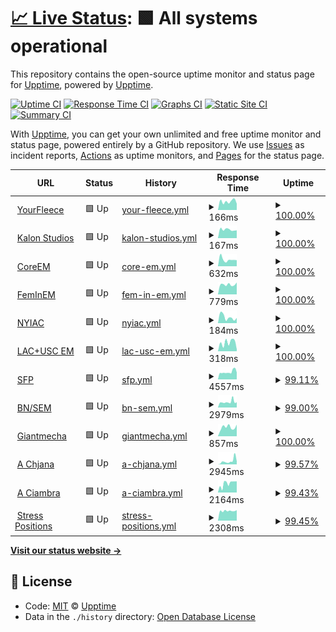 # [📈 Live Status](https://status.mswd.io): <!--live status--> **🟩 All systems operational**

This repository contains the open-source uptime monitor and status page for [Upptime](https://upptime.js.org), powered by [Upptime](https://github.com/upptime/upptime).

[![Uptime CI](https://github.com/koj-co/upptime/workflows/Uptime%20CI/badge.svg)](https://github.com/koj-co/upptime/actions?query=workflow%3A%22Uptime+CI%22)
[![Response Time CI](https://github.com/koj-co/upptime/workflows/Response%20Time%20CI/badge.svg)](https://github.com/koj-co/upptime/actions?query=workflow%3A%22Response+Time+CI%22)
[![Graphs CI](https://github.com/koj-co/upptime/workflows/Graphs%20CI/badge.svg)](https://github.com/koj-co/upptime/actions?query=workflow%3A%22Graphs+CI%22)
[![Static Site CI](https://github.com/koj-co/upptime/workflows/Static%20Site%20CI/badge.svg)](https://github.com/koj-co/upptime/actions?query=workflow%3A%22Static+Site+CI%22)
[![Summary CI](https://github.com/koj-co/upptime/workflows/Summary%20CI/badge.svg)](https://github.com/koj-co/upptime/actions?query=workflow%3A%22Summary+CI%22)

With [Upptime](https://upptime.js.org), you can get your own unlimited and free uptime monitor and status page, powered entirely by a GitHub repository. We use [Issues](https://github.com/upptime/upptime/issues) as incident reports, [Actions](https://github.com/mswd-io/upptime/actions) as uptime monitors, and [Pages](https://upptime.github.io/upptime) for the status page.

<!--start: status pages-->
<!-- This summary is generated by Upptime (https://github.com/upptime/upptime) -->
<!-- Do not edit this manually, your changes will be overwritten -->
<!-- prettier-ignore -->
| URL | Status | History | Response Time | Uptime |
| --- | ------ | ------- | ------------- | ------ |
| <img alt="" src="https://favicons.githubusercontent.com/yourfleece.com" height="13"> [YourFleece](https://yourfleece.com) | 🟩 Up | [your-fleece.yml](https://github.com/mswd-io/upptime/commits/HEAD/history/your-fleece.yml) | <details><summary><img alt="Response time graph" src="./graphs/your-fleece/response-time-week.png" height="20"> 166ms</summary><br><a href="https://status.mswd.io/history/your-fleece"><img alt="Response time 206" src="https://img.shields.io/endpoint?url=https%3A%2F%2Fraw.githubusercontent.com%2Fmswd-io%2Fupptime%2FHEAD%2Fapi%2Fyour-fleece%2Fresponse-time.json"></a><br><a href="https://status.mswd.io/history/your-fleece"><img alt="24-hour response time 123" src="https://img.shields.io/endpoint?url=https%3A%2F%2Fraw.githubusercontent.com%2Fmswd-io%2Fupptime%2FHEAD%2Fapi%2Fyour-fleece%2Fresponse-time-day.json"></a><br><a href="https://status.mswd.io/history/your-fleece"><img alt="7-day response time 166" src="https://img.shields.io/endpoint?url=https%3A%2F%2Fraw.githubusercontent.com%2Fmswd-io%2Fupptime%2FHEAD%2Fapi%2Fyour-fleece%2Fresponse-time-week.json"></a><br><a href="https://status.mswd.io/history/your-fleece"><img alt="30-day response time 159" src="https://img.shields.io/endpoint?url=https%3A%2F%2Fraw.githubusercontent.com%2Fmswd-io%2Fupptime%2FHEAD%2Fapi%2Fyour-fleece%2Fresponse-time-month.json"></a><br><a href="https://status.mswd.io/history/your-fleece"><img alt="1-year response time 176" src="https://img.shields.io/endpoint?url=https%3A%2F%2Fraw.githubusercontent.com%2Fmswd-io%2Fupptime%2FHEAD%2Fapi%2Fyour-fleece%2Fresponse-time-year.json"></a></details> | <details><summary><a href="https://status.mswd.io/history/your-fleece">100.00%</a></summary><a href="https://status.mswd.io/history/your-fleece"><img alt="All-time uptime 99.98%" src="https://img.shields.io/endpoint?url=https%3A%2F%2Fraw.githubusercontent.com%2Fmswd-io%2Fupptime%2FHEAD%2Fapi%2Fyour-fleece%2Fuptime.json"></a><br><a href="https://status.mswd.io/history/your-fleece"><img alt="24-hour uptime 100.00%" src="https://img.shields.io/endpoint?url=https%3A%2F%2Fraw.githubusercontent.com%2Fmswd-io%2Fupptime%2FHEAD%2Fapi%2Fyour-fleece%2Fuptime-day.json"></a><br><a href="https://status.mswd.io/history/your-fleece"><img alt="7-day uptime 100.00%" src="https://img.shields.io/endpoint?url=https%3A%2F%2Fraw.githubusercontent.com%2Fmswd-io%2Fupptime%2FHEAD%2Fapi%2Fyour-fleece%2Fuptime-week.json"></a><br><a href="https://status.mswd.io/history/your-fleece"><img alt="30-day uptime 100.00%" src="https://img.shields.io/endpoint?url=https%3A%2F%2Fraw.githubusercontent.com%2Fmswd-io%2Fupptime%2FHEAD%2Fapi%2Fyour-fleece%2Fuptime-month.json"></a><br><a href="https://status.mswd.io/history/your-fleece"><img alt="1-year uptime 99.98%" src="https://img.shields.io/endpoint?url=https%3A%2F%2Fraw.githubusercontent.com%2Fmswd-io%2Fupptime%2FHEAD%2Fapi%2Fyour-fleece%2Fuptime-year.json"></a></details>
| <img alt="" src="https://favicons.githubusercontent.com/kalonstudios.com" height="13"> [Kalon Studios](https://kalonstudios.com) | 🟩 Up | [kalon-studios.yml](https://github.com/mswd-io/upptime/commits/HEAD/history/kalon-studios.yml) | <details><summary><img alt="Response time graph" src="./graphs/kalon-studios/response-time-week.png" height="20"> 167ms</summary><br><a href="https://status.mswd.io/history/kalon-studios"><img alt="Response time 195" src="https://img.shields.io/endpoint?url=https%3A%2F%2Fraw.githubusercontent.com%2Fmswd-io%2Fupptime%2FHEAD%2Fapi%2Fkalon-studios%2Fresponse-time.json"></a><br><a href="https://status.mswd.io/history/kalon-studios"><img alt="24-hour response time 153" src="https://img.shields.io/endpoint?url=https%3A%2F%2Fraw.githubusercontent.com%2Fmswd-io%2Fupptime%2FHEAD%2Fapi%2Fkalon-studios%2Fresponse-time-day.json"></a><br><a href="https://status.mswd.io/history/kalon-studios"><img alt="7-day response time 167" src="https://img.shields.io/endpoint?url=https%3A%2F%2Fraw.githubusercontent.com%2Fmswd-io%2Fupptime%2FHEAD%2Fapi%2Fkalon-studios%2Fresponse-time-week.json"></a><br><a href="https://status.mswd.io/history/kalon-studios"><img alt="30-day response time 176" src="https://img.shields.io/endpoint?url=https%3A%2F%2Fraw.githubusercontent.com%2Fmswd-io%2Fupptime%2FHEAD%2Fapi%2Fkalon-studios%2Fresponse-time-month.json"></a><br><a href="https://status.mswd.io/history/kalon-studios"><img alt="1-year response time 177" src="https://img.shields.io/endpoint?url=https%3A%2F%2Fraw.githubusercontent.com%2Fmswd-io%2Fupptime%2FHEAD%2Fapi%2Fkalon-studios%2Fresponse-time-year.json"></a></details> | <details><summary><a href="https://status.mswd.io/history/kalon-studios">100.00%</a></summary><a href="https://status.mswd.io/history/kalon-studios"><img alt="All-time uptime 99.98%" src="https://img.shields.io/endpoint?url=https%3A%2F%2Fraw.githubusercontent.com%2Fmswd-io%2Fupptime%2FHEAD%2Fapi%2Fkalon-studios%2Fuptime.json"></a><br><a href="https://status.mswd.io/history/kalon-studios"><img alt="24-hour uptime 100.00%" src="https://img.shields.io/endpoint?url=https%3A%2F%2Fraw.githubusercontent.com%2Fmswd-io%2Fupptime%2FHEAD%2Fapi%2Fkalon-studios%2Fuptime-day.json"></a><br><a href="https://status.mswd.io/history/kalon-studios"><img alt="7-day uptime 100.00%" src="https://img.shields.io/endpoint?url=https%3A%2F%2Fraw.githubusercontent.com%2Fmswd-io%2Fupptime%2FHEAD%2Fapi%2Fkalon-studios%2Fuptime-week.json"></a><br><a href="https://status.mswd.io/history/kalon-studios"><img alt="30-day uptime 100.00%" src="https://img.shields.io/endpoint?url=https%3A%2F%2Fraw.githubusercontent.com%2Fmswd-io%2Fupptime%2FHEAD%2Fapi%2Fkalon-studios%2Fuptime-month.json"></a><br><a href="https://status.mswd.io/history/kalon-studios"><img alt="1-year uptime 99.97%" src="https://img.shields.io/endpoint?url=https%3A%2F%2Fraw.githubusercontent.com%2Fmswd-io%2Fupptime%2FHEAD%2Fapi%2Fkalon-studios%2Fuptime-year.json"></a></details>
| <img alt="" src="https://favicons.githubusercontent.com/coreem.net" height="13"> [CoreEM](https://coreem.net) | 🟩 Up | [core-em.yml](https://github.com/mswd-io/upptime/commits/HEAD/history/core-em.yml) | <details><summary><img alt="Response time graph" src="./graphs/core-em/response-time-week.png" height="20"> 632ms</summary><br><a href="https://status.mswd.io/history/core-em"><img alt="Response time 793" src="https://img.shields.io/endpoint?url=https%3A%2F%2Fraw.githubusercontent.com%2Fmswd-io%2Fupptime%2FHEAD%2Fapi%2Fcore-em%2Fresponse-time.json"></a><br><a href="https://status.mswd.io/history/core-em"><img alt="24-hour response time 567" src="https://img.shields.io/endpoint?url=https%3A%2F%2Fraw.githubusercontent.com%2Fmswd-io%2Fupptime%2FHEAD%2Fapi%2Fcore-em%2Fresponse-time-day.json"></a><br><a href="https://status.mswd.io/history/core-em"><img alt="7-day response time 632" src="https://img.shields.io/endpoint?url=https%3A%2F%2Fraw.githubusercontent.com%2Fmswd-io%2Fupptime%2FHEAD%2Fapi%2Fcore-em%2Fresponse-time-week.json"></a><br><a href="https://status.mswd.io/history/core-em"><img alt="30-day response time 751" src="https://img.shields.io/endpoint?url=https%3A%2F%2Fraw.githubusercontent.com%2Fmswd-io%2Fupptime%2FHEAD%2Fapi%2Fcore-em%2Fresponse-time-month.json"></a><br><a href="https://status.mswd.io/history/core-em"><img alt="1-year response time 780" src="https://img.shields.io/endpoint?url=https%3A%2F%2Fraw.githubusercontent.com%2Fmswd-io%2Fupptime%2FHEAD%2Fapi%2Fcore-em%2Fresponse-time-year.json"></a></details> | <details><summary><a href="https://status.mswd.io/history/core-em">100.00%</a></summary><a href="https://status.mswd.io/history/core-em"><img alt="All-time uptime 99.99%" src="https://img.shields.io/endpoint?url=https%3A%2F%2Fraw.githubusercontent.com%2Fmswd-io%2Fupptime%2FHEAD%2Fapi%2Fcore-em%2Fuptime.json"></a><br><a href="https://status.mswd.io/history/core-em"><img alt="24-hour uptime 100.00%" src="https://img.shields.io/endpoint?url=https%3A%2F%2Fraw.githubusercontent.com%2Fmswd-io%2Fupptime%2FHEAD%2Fapi%2Fcore-em%2Fuptime-day.json"></a><br><a href="https://status.mswd.io/history/core-em"><img alt="7-day uptime 100.00%" src="https://img.shields.io/endpoint?url=https%3A%2F%2Fraw.githubusercontent.com%2Fmswd-io%2Fupptime%2FHEAD%2Fapi%2Fcore-em%2Fuptime-week.json"></a><br><a href="https://status.mswd.io/history/core-em"><img alt="30-day uptime 100.00%" src="https://img.shields.io/endpoint?url=https%3A%2F%2Fraw.githubusercontent.com%2Fmswd-io%2Fupptime%2FHEAD%2Fapi%2Fcore-em%2Fuptime-month.json"></a><br><a href="https://status.mswd.io/history/core-em"><img alt="1-year uptime 99.99%" src="https://img.shields.io/endpoint?url=https%3A%2F%2Fraw.githubusercontent.com%2Fmswd-io%2Fupptime%2FHEAD%2Fapi%2Fcore-em%2Fuptime-year.json"></a></details>
| <img alt="" src="https://favicons.githubusercontent.com/feminem.org" height="13"> [FemInEM](https://feminem.org) | 🟩 Up | [fem-in-em.yml](https://github.com/mswd-io/upptime/commits/HEAD/history/fem-in-em.yml) | <details><summary><img alt="Response time graph" src="./graphs/fem-in-em/response-time-week.png" height="20"> 779ms</summary><br><a href="https://status.mswd.io/history/fem-in-em"><img alt="Response time 939" src="https://img.shields.io/endpoint?url=https%3A%2F%2Fraw.githubusercontent.com%2Fmswd-io%2Fupptime%2FHEAD%2Fapi%2Ffem-in-em%2Fresponse-time.json"></a><br><a href="https://status.mswd.io/history/fem-in-em"><img alt="24-hour response time 937" src="https://img.shields.io/endpoint?url=https%3A%2F%2Fraw.githubusercontent.com%2Fmswd-io%2Fupptime%2FHEAD%2Fapi%2Ffem-in-em%2Fresponse-time-day.json"></a><br><a href="https://status.mswd.io/history/fem-in-em"><img alt="7-day response time 779" src="https://img.shields.io/endpoint?url=https%3A%2F%2Fraw.githubusercontent.com%2Fmswd-io%2Fupptime%2FHEAD%2Fapi%2Ffem-in-em%2Fresponse-time-week.json"></a><br><a href="https://status.mswd.io/history/fem-in-em"><img alt="30-day response time 819" src="https://img.shields.io/endpoint?url=https%3A%2F%2Fraw.githubusercontent.com%2Fmswd-io%2Fupptime%2FHEAD%2Fapi%2Ffem-in-em%2Fresponse-time-month.json"></a><br><a href="https://status.mswd.io/history/fem-in-em"><img alt="1-year response time 936" src="https://img.shields.io/endpoint?url=https%3A%2F%2Fraw.githubusercontent.com%2Fmswd-io%2Fupptime%2FHEAD%2Fapi%2Ffem-in-em%2Fresponse-time-year.json"></a></details> | <details><summary><a href="https://status.mswd.io/history/fem-in-em">100.00%</a></summary><a href="https://status.mswd.io/history/fem-in-em"><img alt="All-time uptime 99.91%" src="https://img.shields.io/endpoint?url=https%3A%2F%2Fraw.githubusercontent.com%2Fmswd-io%2Fupptime%2FHEAD%2Fapi%2Ffem-in-em%2Fuptime.json"></a><br><a href="https://status.mswd.io/history/fem-in-em"><img alt="24-hour uptime 100.00%" src="https://img.shields.io/endpoint?url=https%3A%2F%2Fraw.githubusercontent.com%2Fmswd-io%2Fupptime%2FHEAD%2Fapi%2Ffem-in-em%2Fuptime-day.json"></a><br><a href="https://status.mswd.io/history/fem-in-em"><img alt="7-day uptime 100.00%" src="https://img.shields.io/endpoint?url=https%3A%2F%2Fraw.githubusercontent.com%2Fmswd-io%2Fupptime%2FHEAD%2Fapi%2Ffem-in-em%2Fuptime-week.json"></a><br><a href="https://status.mswd.io/history/fem-in-em"><img alt="30-day uptime 100.00%" src="https://img.shields.io/endpoint?url=https%3A%2F%2Fraw.githubusercontent.com%2Fmswd-io%2Fupptime%2FHEAD%2Fapi%2Ffem-in-em%2Fuptime-month.json"></a><br><a href="https://status.mswd.io/history/fem-in-em"><img alt="1-year uptime 99.98%" src="https://img.shields.io/endpoint?url=https%3A%2F%2Fraw.githubusercontent.com%2Fmswd-io%2Fupptime%2FHEAD%2Fapi%2Ffem-in-em%2Fuptime-year.json"></a></details>
| <img alt="" src="https://favicons.githubusercontent.com/nyiac.org" height="13"> [NYIAC](https://nyiac.org) | 🟩 Up | [nyiac.yml](https://github.com/mswd-io/upptime/commits/HEAD/history/nyiac.yml) | <details><summary><img alt="Response time graph" src="./graphs/nyiac/response-time-week.png" height="20"> 184ms</summary><br><a href="https://status.mswd.io/history/nyiac"><img alt="Response time 803" src="https://img.shields.io/endpoint?url=https%3A%2F%2Fraw.githubusercontent.com%2Fmswd-io%2Fupptime%2FHEAD%2Fapi%2Fnyiac%2Fresponse-time.json"></a><br><a href="https://status.mswd.io/history/nyiac"><img alt="24-hour response time 162" src="https://img.shields.io/endpoint?url=https%3A%2F%2Fraw.githubusercontent.com%2Fmswd-io%2Fupptime%2FHEAD%2Fapi%2Fnyiac%2Fresponse-time-day.json"></a><br><a href="https://status.mswd.io/history/nyiac"><img alt="7-day response time 184" src="https://img.shields.io/endpoint?url=https%3A%2F%2Fraw.githubusercontent.com%2Fmswd-io%2Fupptime%2FHEAD%2Fapi%2Fnyiac%2Fresponse-time-week.json"></a><br><a href="https://status.mswd.io/history/nyiac"><img alt="30-day response time 229" src="https://img.shields.io/endpoint?url=https%3A%2F%2Fraw.githubusercontent.com%2Fmswd-io%2Fupptime%2FHEAD%2Fapi%2Fnyiac%2Fresponse-time-month.json"></a><br><a href="https://status.mswd.io/history/nyiac"><img alt="1-year response time 606" src="https://img.shields.io/endpoint?url=https%3A%2F%2Fraw.githubusercontent.com%2Fmswd-io%2Fupptime%2FHEAD%2Fapi%2Fnyiac%2Fresponse-time-year.json"></a></details> | <details><summary><a href="https://status.mswd.io/history/nyiac">100.00%</a></summary><a href="https://status.mswd.io/history/nyiac"><img alt="All-time uptime 99.97%" src="https://img.shields.io/endpoint?url=https%3A%2F%2Fraw.githubusercontent.com%2Fmswd-io%2Fupptime%2FHEAD%2Fapi%2Fnyiac%2Fuptime.json"></a><br><a href="https://status.mswd.io/history/nyiac"><img alt="24-hour uptime 100.00%" src="https://img.shields.io/endpoint?url=https%3A%2F%2Fraw.githubusercontent.com%2Fmswd-io%2Fupptime%2FHEAD%2Fapi%2Fnyiac%2Fuptime-day.json"></a><br><a href="https://status.mswd.io/history/nyiac"><img alt="7-day uptime 100.00%" src="https://img.shields.io/endpoint?url=https%3A%2F%2Fraw.githubusercontent.com%2Fmswd-io%2Fupptime%2FHEAD%2Fapi%2Fnyiac%2Fuptime-week.json"></a><br><a href="https://status.mswd.io/history/nyiac"><img alt="30-day uptime 100.00%" src="https://img.shields.io/endpoint?url=https%3A%2F%2Fraw.githubusercontent.com%2Fmswd-io%2Fupptime%2FHEAD%2Fapi%2Fnyiac%2Fuptime-month.json"></a><br><a href="https://status.mswd.io/history/nyiac"><img alt="1-year uptime 99.96%" src="https://img.shields.io/endpoint?url=https%3A%2F%2Fraw.githubusercontent.com%2Fmswd-io%2Fupptime%2FHEAD%2Fapi%2Fnyiac%2Fuptime-year.json"></a></details>
| <img alt="" src="https://favicons.githubusercontent.com/lacuscem.com" height="13"> [LAC+USC EM](https://lacuscem.com) | 🟩 Up | [lac-usc-em.yml](https://github.com/mswd-io/upptime/commits/HEAD/history/lac-usc-em.yml) | <details><summary><img alt="Response time graph" src="./graphs/lac-usc-em/response-time-week.png" height="20"> 318ms</summary><br><a href="https://status.mswd.io/history/lac-usc-em"><img alt="Response time 368" src="https://img.shields.io/endpoint?url=https%3A%2F%2Fraw.githubusercontent.com%2Fmswd-io%2Fupptime%2FHEAD%2Fapi%2Flac-usc-em%2Fresponse-time.json"></a><br><a href="https://status.mswd.io/history/lac-usc-em"><img alt="24-hour response time 70" src="https://img.shields.io/endpoint?url=https%3A%2F%2Fraw.githubusercontent.com%2Fmswd-io%2Fupptime%2FHEAD%2Fapi%2Flac-usc-em%2Fresponse-time-day.json"></a><br><a href="https://status.mswd.io/history/lac-usc-em"><img alt="7-day response time 318" src="https://img.shields.io/endpoint?url=https%3A%2F%2Fraw.githubusercontent.com%2Fmswd-io%2Fupptime%2FHEAD%2Fapi%2Flac-usc-em%2Fresponse-time-week.json"></a><br><a href="https://status.mswd.io/history/lac-usc-em"><img alt="30-day response time 278" src="https://img.shields.io/endpoint?url=https%3A%2F%2Fraw.githubusercontent.com%2Fmswd-io%2Fupptime%2FHEAD%2Fapi%2Flac-usc-em%2Fresponse-time-month.json"></a><br><a href="https://status.mswd.io/history/lac-usc-em"><img alt="1-year response time 337" src="https://img.shields.io/endpoint?url=https%3A%2F%2Fraw.githubusercontent.com%2Fmswd-io%2Fupptime%2FHEAD%2Fapi%2Flac-usc-em%2Fresponse-time-year.json"></a></details> | <details><summary><a href="https://status.mswd.io/history/lac-usc-em">100.00%</a></summary><a href="https://status.mswd.io/history/lac-usc-em"><img alt="All-time uptime 100.00%" src="https://img.shields.io/endpoint?url=https%3A%2F%2Fraw.githubusercontent.com%2Fmswd-io%2Fupptime%2FHEAD%2Fapi%2Flac-usc-em%2Fuptime.json"></a><br><a href="https://status.mswd.io/history/lac-usc-em"><img alt="24-hour uptime 100.00%" src="https://img.shields.io/endpoint?url=https%3A%2F%2Fraw.githubusercontent.com%2Fmswd-io%2Fupptime%2FHEAD%2Fapi%2Flac-usc-em%2Fuptime-day.json"></a><br><a href="https://status.mswd.io/history/lac-usc-em"><img alt="7-day uptime 100.00%" src="https://img.shields.io/endpoint?url=https%3A%2F%2Fraw.githubusercontent.com%2Fmswd-io%2Fupptime%2FHEAD%2Fapi%2Flac-usc-em%2Fuptime-week.json"></a><br><a href="https://status.mswd.io/history/lac-usc-em"><img alt="30-day uptime 100.00%" src="https://img.shields.io/endpoint?url=https%3A%2F%2Fraw.githubusercontent.com%2Fmswd-io%2Fupptime%2FHEAD%2Fapi%2Flac-usc-em%2Fuptime-month.json"></a><br><a href="https://status.mswd.io/history/lac-usc-em"><img alt="1-year uptime 100.00%" src="https://img.shields.io/endpoint?url=https%3A%2F%2Fraw.githubusercontent.com%2Fmswd-io%2Fupptime%2FHEAD%2Fapi%2Flac-usc-em%2Fuptime-year.json"></a></details>
| <img alt="" src="https://favicons.githubusercontent.com/sidefourproject.com" height="13"> [SFP](https://sidefourproject.com) | 🟩 Up | [sfp.yml](https://github.com/mswd-io/upptime/commits/HEAD/history/sfp.yml) | <details><summary><img alt="Response time graph" src="./graphs/sfp/response-time-week.png" height="20"> 4557ms</summary><br><a href="https://status.mswd.io/history/sfp"><img alt="Response time 4082" src="https://img.shields.io/endpoint?url=https%3A%2F%2Fraw.githubusercontent.com%2Fmswd-io%2Fupptime%2FHEAD%2Fapi%2Fsfp%2Fresponse-time.json"></a><br><a href="https://status.mswd.io/history/sfp"><img alt="24-hour response time 4141" src="https://img.shields.io/endpoint?url=https%3A%2F%2Fraw.githubusercontent.com%2Fmswd-io%2Fupptime%2FHEAD%2Fapi%2Fsfp%2Fresponse-time-day.json"></a><br><a href="https://status.mswd.io/history/sfp"><img alt="7-day response time 4557" src="https://img.shields.io/endpoint?url=https%3A%2F%2Fraw.githubusercontent.com%2Fmswd-io%2Fupptime%2FHEAD%2Fapi%2Fsfp%2Fresponse-time-week.json"></a><br><a href="https://status.mswd.io/history/sfp"><img alt="30-day response time 4367" src="https://img.shields.io/endpoint?url=https%3A%2F%2Fraw.githubusercontent.com%2Fmswd-io%2Fupptime%2FHEAD%2Fapi%2Fsfp%2Fresponse-time-month.json"></a><br><a href="https://status.mswd.io/history/sfp"><img alt="1-year response time 4125" src="https://img.shields.io/endpoint?url=https%3A%2F%2Fraw.githubusercontent.com%2Fmswd-io%2Fupptime%2FHEAD%2Fapi%2Fsfp%2Fresponse-time-year.json"></a></details> | <details><summary><a href="https://status.mswd.io/history/sfp">99.11%</a></summary><a href="https://status.mswd.io/history/sfp"><img alt="All-time uptime 99.89%" src="https://img.shields.io/endpoint?url=https%3A%2F%2Fraw.githubusercontent.com%2Fmswd-io%2Fupptime%2FHEAD%2Fapi%2Fsfp%2Fuptime.json"></a><br><a href="https://status.mswd.io/history/sfp"><img alt="24-hour uptime 97.82%" src="https://img.shields.io/endpoint?url=https%3A%2F%2Fraw.githubusercontent.com%2Fmswd-io%2Fupptime%2FHEAD%2Fapi%2Fsfp%2Fuptime-day.json"></a><br><a href="https://status.mswd.io/history/sfp"><img alt="7-day uptime 99.11%" src="https://img.shields.io/endpoint?url=https%3A%2F%2Fraw.githubusercontent.com%2Fmswd-io%2Fupptime%2FHEAD%2Fapi%2Fsfp%2Fuptime-week.json"></a><br><a href="https://status.mswd.io/history/sfp"><img alt="30-day uptime 99.80%" src="https://img.shields.io/endpoint?url=https%3A%2F%2Fraw.githubusercontent.com%2Fmswd-io%2Fupptime%2FHEAD%2Fapi%2Fsfp%2Fuptime-month.json"></a><br><a href="https://status.mswd.io/history/sfp"><img alt="1-year uptime 99.85%" src="https://img.shields.io/endpoint?url=https%3A%2F%2Fraw.githubusercontent.com%2Fmswd-io%2Fupptime%2FHEAD%2Fapi%2Fsfp%2Fuptime-year.json"></a></details>
| <img alt="" src="https://favicons.githubusercontent.com/socialem.net" height="13"> [BN/SEM](https://socialem.net) | 🟩 Up | [bn-sem.yml](https://github.com/mswd-io/upptime/commits/HEAD/history/bn-sem.yml) | <details><summary><img alt="Response time graph" src="./graphs/bn-sem/response-time-week.png" height="20"> 2979ms</summary><br><a href="https://status.mswd.io/history/bn-sem"><img alt="Response time 2894" src="https://img.shields.io/endpoint?url=https%3A%2F%2Fraw.githubusercontent.com%2Fmswd-io%2Fupptime%2FHEAD%2Fapi%2Fbn-sem%2Fresponse-time.json"></a><br><a href="https://status.mswd.io/history/bn-sem"><img alt="24-hour response time 2697" src="https://img.shields.io/endpoint?url=https%3A%2F%2Fraw.githubusercontent.com%2Fmswd-io%2Fupptime%2FHEAD%2Fapi%2Fbn-sem%2Fresponse-time-day.json"></a><br><a href="https://status.mswd.io/history/bn-sem"><img alt="7-day response time 2979" src="https://img.shields.io/endpoint?url=https%3A%2F%2Fraw.githubusercontent.com%2Fmswd-io%2Fupptime%2FHEAD%2Fapi%2Fbn-sem%2Fresponse-time-week.json"></a><br><a href="https://status.mswd.io/history/bn-sem"><img alt="30-day response time 2842" src="https://img.shields.io/endpoint?url=https%3A%2F%2Fraw.githubusercontent.com%2Fmswd-io%2Fupptime%2FHEAD%2Fapi%2Fbn-sem%2Fresponse-time-month.json"></a><br><a href="https://status.mswd.io/history/bn-sem"><img alt="1-year response time 2955" src="https://img.shields.io/endpoint?url=https%3A%2F%2Fraw.githubusercontent.com%2Fmswd-io%2Fupptime%2FHEAD%2Fapi%2Fbn-sem%2Fresponse-time-year.json"></a></details> | <details><summary><a href="https://status.mswd.io/history/bn-sem">99.00%</a></summary><a href="https://status.mswd.io/history/bn-sem"><img alt="All-time uptime 99.68%" src="https://img.shields.io/endpoint?url=https%3A%2F%2Fraw.githubusercontent.com%2Fmswd-io%2Fupptime%2FHEAD%2Fapi%2Fbn-sem%2Fuptime.json"></a><br><a href="https://status.mswd.io/history/bn-sem"><img alt="24-hour uptime 97.83%" src="https://img.shields.io/endpoint?url=https%3A%2F%2Fraw.githubusercontent.com%2Fmswd-io%2Fupptime%2FHEAD%2Fapi%2Fbn-sem%2Fuptime-day.json"></a><br><a href="https://status.mswd.io/history/bn-sem"><img alt="7-day uptime 99.00%" src="https://img.shields.io/endpoint?url=https%3A%2F%2Fraw.githubusercontent.com%2Fmswd-io%2Fupptime%2FHEAD%2Fapi%2Fbn-sem%2Fuptime-week.json"></a><br><a href="https://status.mswd.io/history/bn-sem"><img alt="30-day uptime 99.77%" src="https://img.shields.io/endpoint?url=https%3A%2F%2Fraw.githubusercontent.com%2Fmswd-io%2Fupptime%2FHEAD%2Fapi%2Fbn-sem%2Fuptime-month.json"></a><br><a href="https://status.mswd.io/history/bn-sem"><img alt="1-year uptime 99.76%" src="https://img.shields.io/endpoint?url=https%3A%2F%2Fraw.githubusercontent.com%2Fmswd-io%2Fupptime%2FHEAD%2Fapi%2Fbn-sem%2Fuptime-year.json"></a></details>
| <img alt="" src="https://favicons.githubusercontent.com/giantmecha.com" height="13"> [Giantmecha](https://giantmecha.com) | 🟩 Up | [giantmecha.yml](https://github.com/mswd-io/upptime/commits/HEAD/history/giantmecha.yml) | <details><summary><img alt="Response time graph" src="./graphs/giantmecha/response-time-week.png" height="20"> 857ms</summary><br><a href="https://status.mswd.io/history/giantmecha"><img alt="Response time 1134" src="https://img.shields.io/endpoint?url=https%3A%2F%2Fraw.githubusercontent.com%2Fmswd-io%2Fupptime%2FHEAD%2Fapi%2Fgiantmecha%2Fresponse-time.json"></a><br><a href="https://status.mswd.io/history/giantmecha"><img alt="24-hour response time 1095" src="https://img.shields.io/endpoint?url=https%3A%2F%2Fraw.githubusercontent.com%2Fmswd-io%2Fupptime%2FHEAD%2Fapi%2Fgiantmecha%2Fresponse-time-day.json"></a><br><a href="https://status.mswd.io/history/giantmecha"><img alt="7-day response time 857" src="https://img.shields.io/endpoint?url=https%3A%2F%2Fraw.githubusercontent.com%2Fmswd-io%2Fupptime%2FHEAD%2Fapi%2Fgiantmecha%2Fresponse-time-week.json"></a><br><a href="https://status.mswd.io/history/giantmecha"><img alt="30-day response time 1151" src="https://img.shields.io/endpoint?url=https%3A%2F%2Fraw.githubusercontent.com%2Fmswd-io%2Fupptime%2FHEAD%2Fapi%2Fgiantmecha%2Fresponse-time-month.json"></a><br><a href="https://status.mswd.io/history/giantmecha"><img alt="1-year response time 1205" src="https://img.shields.io/endpoint?url=https%3A%2F%2Fraw.githubusercontent.com%2Fmswd-io%2Fupptime%2FHEAD%2Fapi%2Fgiantmecha%2Fresponse-time-year.json"></a></details> | <details><summary><a href="https://status.mswd.io/history/giantmecha">100.00%</a></summary><a href="https://status.mswd.io/history/giantmecha"><img alt="All-time uptime 99.91%" src="https://img.shields.io/endpoint?url=https%3A%2F%2Fraw.githubusercontent.com%2Fmswd-io%2Fupptime%2FHEAD%2Fapi%2Fgiantmecha%2Fuptime.json"></a><br><a href="https://status.mswd.io/history/giantmecha"><img alt="24-hour uptime 100.00%" src="https://img.shields.io/endpoint?url=https%3A%2F%2Fraw.githubusercontent.com%2Fmswd-io%2Fupptime%2FHEAD%2Fapi%2Fgiantmecha%2Fuptime-day.json"></a><br><a href="https://status.mswd.io/history/giantmecha"><img alt="7-day uptime 100.00%" src="https://img.shields.io/endpoint?url=https%3A%2F%2Fraw.githubusercontent.com%2Fmswd-io%2Fupptime%2FHEAD%2Fapi%2Fgiantmecha%2Fuptime-week.json"></a><br><a href="https://status.mswd.io/history/giantmecha"><img alt="30-day uptime 100.00%" src="https://img.shields.io/endpoint?url=https%3A%2F%2Fraw.githubusercontent.com%2Fmswd-io%2Fupptime%2FHEAD%2Fapi%2Fgiantmecha%2Fuptime-month.json"></a><br><a href="https://status.mswd.io/history/giantmecha"><img alt="1-year uptime 99.87%" src="https://img.shields.io/endpoint?url=https%3A%2F%2Fraw.githubusercontent.com%2Fmswd-io%2Fupptime%2FHEAD%2Fapi%2Fgiantmecha%2Fuptime-year.json"></a></details>
| <img alt="" src="https://favicons.githubusercontent.com/achjana.com" height="13"> [A Chjana](https://achjana.com) | 🟩 Up | [a-chjana.yml](https://github.com/mswd-io/upptime/commits/HEAD/history/a-chjana.yml) | <details><summary><img alt="Response time graph" src="./graphs/a-chjana/response-time-week.png" height="20"> 2945ms</summary><br><a href="https://status.mswd.io/history/a-chjana"><img alt="Response time 2007" src="https://img.shields.io/endpoint?url=https%3A%2F%2Fraw.githubusercontent.com%2Fmswd-io%2Fupptime%2FHEAD%2Fapi%2Fa-chjana%2Fresponse-time.json"></a><br><a href="https://status.mswd.io/history/a-chjana"><img alt="24-hour response time 2650" src="https://img.shields.io/endpoint?url=https%3A%2F%2Fraw.githubusercontent.com%2Fmswd-io%2Fupptime%2FHEAD%2Fapi%2Fa-chjana%2Fresponse-time-day.json"></a><br><a href="https://status.mswd.io/history/a-chjana"><img alt="7-day response time 2945" src="https://img.shields.io/endpoint?url=https%3A%2F%2Fraw.githubusercontent.com%2Fmswd-io%2Fupptime%2FHEAD%2Fapi%2Fa-chjana%2Fresponse-time-week.json"></a><br><a href="https://status.mswd.io/history/a-chjana"><img alt="30-day response time 2205" src="https://img.shields.io/endpoint?url=https%3A%2F%2Fraw.githubusercontent.com%2Fmswd-io%2Fupptime%2FHEAD%2Fapi%2Fa-chjana%2Fresponse-time-month.json"></a><br><a href="https://status.mswd.io/history/a-chjana"><img alt="1-year response time 1955" src="https://img.shields.io/endpoint?url=https%3A%2F%2Fraw.githubusercontent.com%2Fmswd-io%2Fupptime%2FHEAD%2Fapi%2Fa-chjana%2Fresponse-time-year.json"></a></details> | <details><summary><a href="https://status.mswd.io/history/a-chjana">99.57%</a></summary><a href="https://status.mswd.io/history/a-chjana"><img alt="All-time uptime 98.65%" src="https://img.shields.io/endpoint?url=https%3A%2F%2Fraw.githubusercontent.com%2Fmswd-io%2Fupptime%2FHEAD%2Fapi%2Fa-chjana%2Fuptime.json"></a><br><a href="https://status.mswd.io/history/a-chjana"><img alt="24-hour uptime 100.00%" src="https://img.shields.io/endpoint?url=https%3A%2F%2Fraw.githubusercontent.com%2Fmswd-io%2Fupptime%2FHEAD%2Fapi%2Fa-chjana%2Fuptime-day.json"></a><br><a href="https://status.mswd.io/history/a-chjana"><img alt="7-day uptime 99.57%" src="https://img.shields.io/endpoint?url=https%3A%2F%2Fraw.githubusercontent.com%2Fmswd-io%2Fupptime%2FHEAD%2Fapi%2Fa-chjana%2Fuptime-week.json"></a><br><a href="https://status.mswd.io/history/a-chjana"><img alt="30-day uptime 99.89%" src="https://img.shields.io/endpoint?url=https%3A%2F%2Fraw.githubusercontent.com%2Fmswd-io%2Fupptime%2FHEAD%2Fapi%2Fa-chjana%2Fuptime-month.json"></a><br><a href="https://status.mswd.io/history/a-chjana"><img alt="1-year uptime 99.80%" src="https://img.shields.io/endpoint?url=https%3A%2F%2Fraw.githubusercontent.com%2Fmswd-io%2Fupptime%2FHEAD%2Fapi%2Fa-chjana%2Fuptime-year.json"></a></details>
| <img alt="" src="https://favicons.githubusercontent.com/aciambra.com" height="13"> [A Ciambra](https://aciambra.com) | 🟩 Up | [a-ciambra.yml](https://github.com/mswd-io/upptime/commits/HEAD/history/a-ciambra.yml) | <details><summary><img alt="Response time graph" src="./graphs/a-ciambra/response-time-week.png" height="20"> 2164ms</summary><br><a href="https://status.mswd.io/history/a-ciambra"><img alt="Response time 2364" src="https://img.shields.io/endpoint?url=https%3A%2F%2Fraw.githubusercontent.com%2Fmswd-io%2Fupptime%2FHEAD%2Fapi%2Fa-ciambra%2Fresponse-time.json"></a><br><a href="https://status.mswd.io/history/a-ciambra"><img alt="24-hour response time 2574" src="https://img.shields.io/endpoint?url=https%3A%2F%2Fraw.githubusercontent.com%2Fmswd-io%2Fupptime%2FHEAD%2Fapi%2Fa-ciambra%2Fresponse-time-day.json"></a><br><a href="https://status.mswd.io/history/a-ciambra"><img alt="7-day response time 2164" src="https://img.shields.io/endpoint?url=https%3A%2F%2Fraw.githubusercontent.com%2Fmswd-io%2Fupptime%2FHEAD%2Fapi%2Fa-ciambra%2Fresponse-time-week.json"></a><br><a href="https://status.mswd.io/history/a-ciambra"><img alt="30-day response time 2468" src="https://img.shields.io/endpoint?url=https%3A%2F%2Fraw.githubusercontent.com%2Fmswd-io%2Fupptime%2FHEAD%2Fapi%2Fa-ciambra%2Fresponse-time-month.json"></a><br><a href="https://status.mswd.io/history/a-ciambra"><img alt="1-year response time 2390" src="https://img.shields.io/endpoint?url=https%3A%2F%2Fraw.githubusercontent.com%2Fmswd-io%2Fupptime%2FHEAD%2Fapi%2Fa-ciambra%2Fresponse-time-year.json"></a></details> | <details><summary><a href="https://status.mswd.io/history/a-ciambra">99.43%</a></summary><a href="https://status.mswd.io/history/a-ciambra"><img alt="All-time uptime 99.84%" src="https://img.shields.io/endpoint?url=https%3A%2F%2Fraw.githubusercontent.com%2Fmswd-io%2Fupptime%2FHEAD%2Fapi%2Fa-ciambra%2Fuptime.json"></a><br><a href="https://status.mswd.io/history/a-ciambra"><img alt="24-hour uptime 97.89%" src="https://img.shields.io/endpoint?url=https%3A%2F%2Fraw.githubusercontent.com%2Fmswd-io%2Fupptime%2FHEAD%2Fapi%2Fa-ciambra%2Fuptime-day.json"></a><br><a href="https://status.mswd.io/history/a-ciambra"><img alt="7-day uptime 99.43%" src="https://img.shields.io/endpoint?url=https%3A%2F%2Fraw.githubusercontent.com%2Fmswd-io%2Fupptime%2FHEAD%2Fapi%2Fa-ciambra%2Fuptime-week.json"></a><br><a href="https://status.mswd.io/history/a-ciambra"><img alt="30-day uptime 99.83%" src="https://img.shields.io/endpoint?url=https%3A%2F%2Fraw.githubusercontent.com%2Fmswd-io%2Fupptime%2FHEAD%2Fapi%2Fa-ciambra%2Fuptime-month.json"></a><br><a href="https://status.mswd.io/history/a-ciambra"><img alt="1-year uptime 99.77%" src="https://img.shields.io/endpoint?url=https%3A%2F%2Fraw.githubusercontent.com%2Fmswd-io%2Fupptime%2FHEAD%2Fapi%2Fa-ciambra%2Fuptime-year.json"></a></details>
| <img alt="" src="https://favicons.githubusercontent.com/stresspositions.com" height="13"> [Stress Positions](https://stresspositions.com) | 🟩 Up | [stress-positions.yml](https://github.com/mswd-io/upptime/commits/HEAD/history/stress-positions.yml) | <details><summary><img alt="Response time graph" src="./graphs/stress-positions/response-time-week.png" height="20"> 2308ms</summary><br><a href="https://status.mswd.io/history/stress-positions"><img alt="Response time 2143" src="https://img.shields.io/endpoint?url=https%3A%2F%2Fraw.githubusercontent.com%2Fmswd-io%2Fupptime%2FHEAD%2Fapi%2Fstress-positions%2Fresponse-time.json"></a><br><a href="https://status.mswd.io/history/stress-positions"><img alt="24-hour response time 2397" src="https://img.shields.io/endpoint?url=https%3A%2F%2Fraw.githubusercontent.com%2Fmswd-io%2Fupptime%2FHEAD%2Fapi%2Fstress-positions%2Fresponse-time-day.json"></a><br><a href="https://status.mswd.io/history/stress-positions"><img alt="7-day response time 2308" src="https://img.shields.io/endpoint?url=https%3A%2F%2Fraw.githubusercontent.com%2Fmswd-io%2Fupptime%2FHEAD%2Fapi%2Fstress-positions%2Fresponse-time-week.json"></a><br><a href="https://status.mswd.io/history/stress-positions"><img alt="30-day response time 2219" src="https://img.shields.io/endpoint?url=https%3A%2F%2Fraw.githubusercontent.com%2Fmswd-io%2Fupptime%2FHEAD%2Fapi%2Fstress-positions%2Fresponse-time-month.json"></a><br><a href="https://status.mswd.io/history/stress-positions"><img alt="1-year response time 2194" src="https://img.shields.io/endpoint?url=https%3A%2F%2Fraw.githubusercontent.com%2Fmswd-io%2Fupptime%2FHEAD%2Fapi%2Fstress-positions%2Fresponse-time-year.json"></a></details> | <details><summary><a href="https://status.mswd.io/history/stress-positions">99.45%</a></summary><a href="https://status.mswd.io/history/stress-positions"><img alt="All-time uptime 99.83%" src="https://img.shields.io/endpoint?url=https%3A%2F%2Fraw.githubusercontent.com%2Fmswd-io%2Fupptime%2FHEAD%2Fapi%2Fstress-positions%2Fuptime.json"></a><br><a href="https://status.mswd.io/history/stress-positions"><img alt="24-hour uptime 96.98%" src="https://img.shields.io/endpoint?url=https%3A%2F%2Fraw.githubusercontent.com%2Fmswd-io%2Fupptime%2FHEAD%2Fapi%2Fstress-positions%2Fuptime-day.json"></a><br><a href="https://status.mswd.io/history/stress-positions"><img alt="7-day uptime 99.45%" src="https://img.shields.io/endpoint?url=https%3A%2F%2Fraw.githubusercontent.com%2Fmswd-io%2Fupptime%2FHEAD%2Fapi%2Fstress-positions%2Fuptime-week.json"></a><br><a href="https://status.mswd.io/history/stress-positions"><img alt="30-day uptime 99.81%" src="https://img.shields.io/endpoint?url=https%3A%2F%2Fraw.githubusercontent.com%2Fmswd-io%2Fupptime%2FHEAD%2Fapi%2Fstress-positions%2Fuptime-month.json"></a><br><a href="https://status.mswd.io/history/stress-positions"><img alt="1-year uptime 99.77%" src="https://img.shields.io/endpoint?url=https%3A%2F%2Fraw.githubusercontent.com%2Fmswd-io%2Fupptime%2FHEAD%2Fapi%2Fstress-positions%2Fuptime-year.json"></a></details>

<!--end: status pages-->

[**Visit our status website →**](https://status.mswd.io)

## 📄 License

- Code: [MIT](./LICENSE) © [Upptime](https://upptime.js.org)
- Data in the `./history` directory: [Open Database License](https://opendatacommons.org/licenses/odbl/1-0/)
